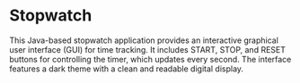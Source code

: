 # Stopwatch
This Java-based stopwatch application provides an interactive graphical user interface (GUI) for time tracking. It includes START, STOP, and RESET buttons for controlling the timer, which updates every second. The interface features a dark theme with a clean and readable digital display.
